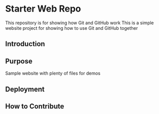 # Starter Web Repo

This repository is for showing how Git and GitHub work
This is a simple website project for showing how to use Git and GitHub together

## Introduction

## Purpose

Sample website with plenty of files for demos

## Deployment

## How to Contribute
